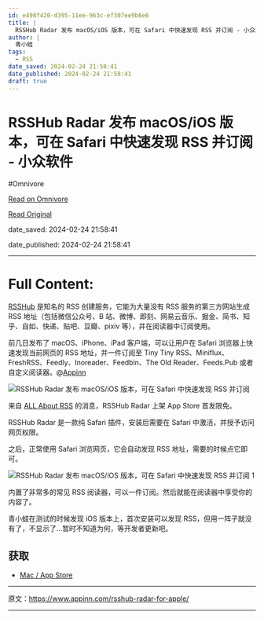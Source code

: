 ```yaml
---
id: e498f420-d395-11ee-963c-ef307ee9b6e6
title: |
  RSSHub Radar 发布 macOS/iOS 版本，可在 Safari 中快速发现 RSS 并订阅 - 小众软件
author: |
  青小蛙
tags:
  - RSS
date_saved: 2024-02-24 21:58:41
date_published: 2024-02-24 21:58:41
draft: true
---
```


# RSSHub Radar 发布 macOS/iOS 版本，可在 Safari 中快速发现 RSS 并订阅 - 小众软件
#Omnivore

[Read on Omnivore](https://omnivore.app/me/rss-hub-radar-mac-os-i-os-safari-rss-18dde82b090)

[Read Original](https://www.appinn.com/rsshub-radar-for-apple/)

date_saved: 2024-02-24 21:58:41

date_published: 2024-02-24 21:58:41

--- 

# Full Content: 

[RSSHub](https://www.appinn.com/tag/rsshub/) 是知名的 RSS 创建服务，它能为大量没有 RSS 服务的第三方网站生成 RSS 地址（包括微信公众号、B 站、微博、即刻、网易云音乐、掘金、简书、知乎、自如、快递、贴吧、豆瓣、pixiv 等），并在阅读器中订阅使用。

前几日发布了 macOS、iPhone、iPad 客户端，可以让用户在 Safari 浏览器上快速发现当前网页的 RSS 地址，并一件订阅至 Tiny Tiny RSS、Miniflux、FreshRSS、Feedly、Inoreader、Feedbin、The Old Reader、Feeds.Pub 或者自定义阅读器。@[Appinn](https://www.appinn.com/rsshub-radar-for-apple/)

![RSSHub Radar 发布 macOS/iOS 版本，可在 Safari 中快速发现 RSS 并订阅](https://proxy-prod.omnivore-image-cache.app/1608x700,sWqoM9vAa4pcpqfYakWq5gUYpCabtIxy43AVJVWcgh6w/https://www.appinn.com/wp-content/uploads/2024/02/Appinn-feature-images-99.jpg "RSSHub Radar 发布 macOS/iOS 版本，可在 Safari 中快速发现 RSS 并订阅 1")

来自 [ALL About RSS](https://t.me/aboutrss/1419) 的消息，RSSHub Radar 上架 App Store 首发限免。

RSSHub Radar 是一款纯 Safari 插件，安装后需要在 Safari 中激活，并授予访问网页权限。

之后，正常使用 Safari 浏览网页，它会自动发现 RSS 地址，需要的时候点它即可。

![RSSHub Radar 发布 macOS/iOS 版本，可在 Safari 中快速发现 RSS 并订阅 1](https://proxy-prod.omnivore-image-cache.app/772x1538,sZ6CkZ2DmmynWiuYRVowXptw_J6id7Ll-4jyLcoZc1Po/https://www.appinn.com/wp-content/uploads/2024/02/IMG_5956.jpg "RSSHub Radar 发布 macOS/iOS 版本，可在 Safari 中快速发现 RSS 并订阅 2")

内置了非常多的常见 RSS 阅读器，可以一件订阅。然后就能在阅读器中享受你的内容了。

青小蛙在测试的时候发现 iOS 版本上，首次安装可以发现 RSS，但用一阵子就没有了，不显示了…暂时不知道为何，等开发者更新吧。

## 获取

* [Mac / App Store](https://apps.apple.com/cn/app/rsshub-radar/id1610744717)

---

原文：https://www.appinn.com/rsshub-radar-for-apple/

---

